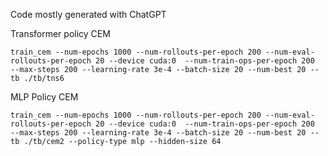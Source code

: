 Code mostly generated with ChatGPT

Transformer policy CEM
```
train_cem --num-epochs 1000 --num-rollouts-per-epoch 200 --num-eval-rollouts-per-epoch 20 --device cuda:0  --num-train-ops-per-epoch 200  --max-steps 200 --learning-rate 3e-4 --batch-size 20 --num-best 20 --tb ./tb/tns6
```

MLP Policy CEM
```
train_cem --num-epochs 1000 --num-rollouts-per-epoch 200 --num-eval-rollouts-per-epoch 20 --device cuda:0  --num-train-ops-per-epoch 200  --max-steps 200 --learning-rate 3e-4 --batch-size 20 --num-best 20 --tb ./tb/cem2 --policy-type mlp --hidden-size 64
```
